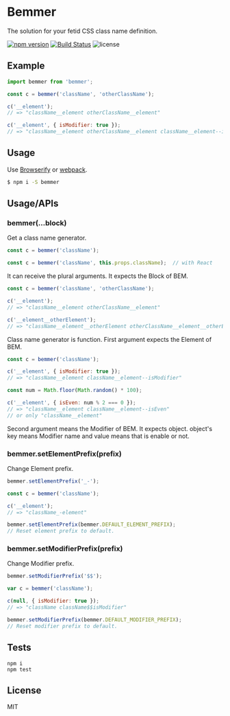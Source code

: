 Bemmer
================================

The solution for your fetid CSS class name definition.

[![npm version](https://badge.fury.io/js/bemmer.svg)](http://badge.fury.io/js/bemmer)
[![Build Status](https://drone.io/github.com/axross/bemmer/status.png)](https://drone.io/github.com/axross/bemmer/latest)
![license](http://img.shields.io/badge/license-MIT-brightgreen.svg?style=flat)

## Example

```javascript
import bemmer from 'bemmer';

const c = bemmer('className', 'otherClassName');

c('__element');
// => "className__element otherClassName__element"

c('__element', { isModifier: true });
// => "className__element otherClassName__element className__element--isModifier otherClassName__element--isModifier"
```

## Usage

Use [Browserify](http://browserify.org/) or [webpack](http://webpack.github.io/).

```sh
$ npm i -S bemmer
```

## Usage/APIs

### bemmer(...block)

Get a class name generator.

```js
const c = bemmer('className');

const c = bemmer('className', this.props.className);  // with React
```

It can receive the plural arguments. It expects the Block of BEM.

```javascript
const c = bemmer('className', 'otherClassName');

c('__element');
// => "className__element otherClassName__element"

c('__element__otherElement');
// => "className__element__otherElement otherClassName__element__otherElement"
```

Class name generator is function. First argument expects the Element of BEM.

```javascript
const c = bemmer('className');

c('__element', { isModifier: true });
// => "className__element className__element--isModifier"

const num = Math.floor(Math.random() * 100);

c('__element', { isEven: num % 2 === 0 });
// => "className__element className__element--isEven"
// or only "className__element"
```

Second argument means the Modifier of BEM. It expects object. object's key means Modifier name and value means that is enable or not.

### bemmer.setElementPrefix(prefix)

Change Element prefix.

```javascript
bemmer.setElementPrefix('_-');

const c = bemmer('className');

c('__element');
// => "className_-element"

bemmer.setElementPrefix(bemmer.DEFAULT_ELEMENT_PREFIX);
// Reset element prefix to default.
```

### bemmer.setModifierPrefix(prefix)

Change Modifier prefix.

```js
bemmer.setModifierPrefix('$$');

var c = bemmer('className');

c(null, { isModifier: true });
// => "className className$$isModifier"

bemmer.setModifierPrefix(bemmer.DEFAULT_MODIFIER_PREFIX);
// Reset modifier prefix to default.
```

## Tests

```
npm i
npm test
```

## License

MIT
